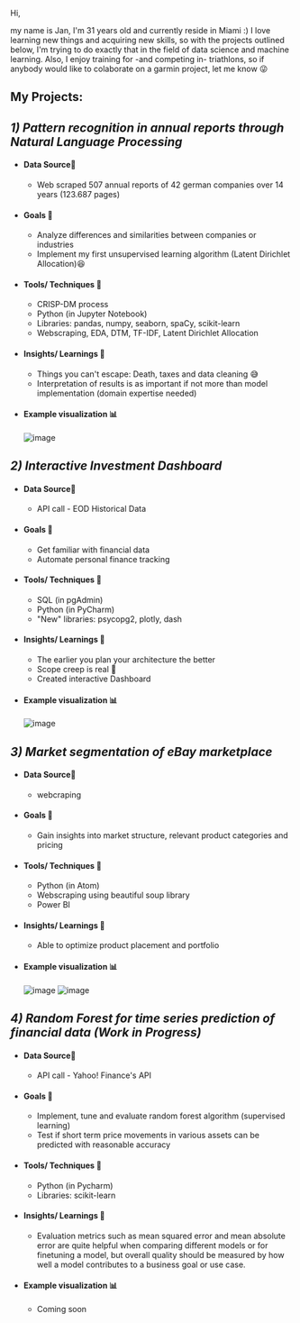 Hi,

my name is Jan, I'm 31 years old and currently reside in Miami :)
I love learning new things and acquiring new skills, so with the projects outlined below, I'm trying to do exactly that in the 
field of data science and machine learning. 
Also, I enjoy training for -and competing in- triathlons, so if anybody would like to colaborate on a garmin project, let me know :stuck_out_tongue_winking_eye:

## My Projects:
## _1) Pattern recognition in annual reports through Natural Language Processing_
  - #### Data Source:floppy_disk: 
    - Web scraped 507 annual reports of 42 german companies over 14 years (123.687 pages)
  - #### Goals :dart:
    - Analyze differences and similarities between companies or industries
    - Implement my first unsupervised learning algorithm (Latent Dirichlet Allocation):satisfied:
  - #### Tools/ Techniques :wrench: 
    - CRISP-DM process
    - Python (in Jupyter Notebook)
    - Libraries: pandas, numpy, seaborn, spaCy, scikit-learn
    - Webscraping, EDA, DTM, TF-IDF, Latent Dirichlet Allocation
  - #### Insights/ Learnings :eyes:
    - Things you can't escape: Death, taxes and data cleaning :sweat_smile:
    - Interpretation of results is as important if not more than model implementation (domain expertise needed)
  - #### Example visualization :bar_chart: 

      ![image](https://user-images.githubusercontent.com/50540064/186980111-aa301b5f-5182-4bbd-8f06-2a0af5b676eb.png)
  
## _2) Interactive Investment Dashboard_
  - #### Data Source:floppy_disk: 
    - API call - EOD Historical Data
  - #### Goals :dart:
    - Get familiar with financial data
    - Automate personal finance tracking
  - #### Tools/ Techniques  :wrench: 
    - SQL (in pgAdmin)
    - Python (in PyCharm)
    - "New" libraries: psycopg2, plotly, dash
  - #### Insights/ Learnings :eyes:
    - The earlier you plan your architecture the better
    - Scope creep is real :ghost:
    - Created interactive Dashboard
  - #### Example visualization :bar_chart:
  
      ![image](https://user-images.githubusercontent.com/50540064/186986202-a164401d-242c-4d10-b9e7-1ade00b48bd1.png)
      
 ## _3) Market segmentation of eBay marketplace_
  - #### Data Source:floppy_disk: 
    - webcraping
  - #### Goals :dart:
    - Gain insights into market structure, relevant product categories and pricing 
  - #### Tools/ Techniques  :wrench: 
    - Python (in Atom)
    - Webscraping using beautiful soup library
    - Power BI
  - #### Insights/ Learnings :eyes:
    - Able to optimize product placement and portfolio
  - #### Example visualization :bar_chart:
     ![image](https://user-images.githubusercontent.com/50540064/188038906-cf8cdc80-fb9e-4e45-9216-846dcf751ee1.png)
     ![image](https://user-images.githubusercontent.com/50540064/188038990-9618520a-1a24-4770-b70f-6e0a14998325.png)

## _4) Random Forest for time series prediction of financial data (Work in Progress)_
  - #### Data Source:floppy_disk: 
    - API call -  Yahoo! Finance's API
  - #### Goals :dart:
    - Implement, tune and evaluate random forest algorithm (supervised learning)
    - Test if short term price movements in various assets can be predicted with reasonable accuracy 
  - #### Tools/ Techniques  :wrench: 
    - Python (in Pycharm)
    - Libraries: scikit-learn 
  - #### Insights/ Learnings :eyes:
    - Evaluation metrics such as mean squared error and mean absolute error are quite helpful when comparing different models or for finetuning a model, but overall quality should be measured by how well a model contributes to a business goal or use case.  
  - #### Example visualization :bar_chart:
    - Coming soon
